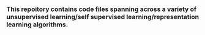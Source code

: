 ### This repoitory contains code files spanning across a variety of unsupervised learning/self supervised learning/representation learning algorithms. 
